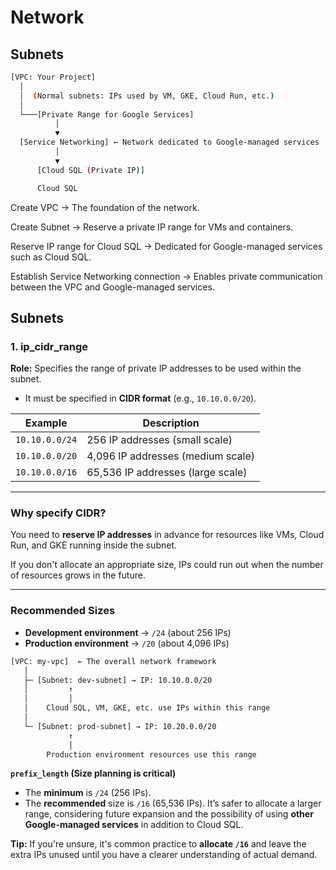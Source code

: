 # Network

## Subnets


```sh
[VPC: Your Project]
  │
  │  (Normal subnets: IPs used by VM, GKE, Cloud Run, etc.)
  │
  └───[Private Range for Google Services]
          │
          ▼
  [Service Networking] ← Network dedicated to Google-managed services
          │
          ▼
      [Cloud SQL (Private IP)]

      Cloud SQL
```

Create VPC
→ The foundation of the network.

Create Subnet
→ Reserve a private IP range for VMs and containers.

Reserve IP range for Cloud SQL
→ Dedicated for Google-managed services such as Cloud SQL.

Establish Service Networking connection
→ Enables private communication between the VPC and Google-managed services.

## Subnets

### 1. **ip_cidr_range**

**Role:**
Specifies the range of private IP addresses to be used within the subnet.

* It must be specified in **CIDR format** (e.g., `10.10.0.0/20`).

| Example        | Description                       |
| -------------- | --------------------------------- |
| `10.10.0.0/24` | 256 IP addresses (small scale)    |
| `10.10.0.0/20` | 4,096 IP addresses (medium scale) |
| `10.10.0.0/16` | 65,536 IP addresses (large scale) |

---

### **Why specify CIDR?**

You need to **reserve IP addresses** in advance for resources like VMs, Cloud Run, and GKE running inside the subnet.

If you don't allocate an appropriate size, IPs could run out when the number of resources grows in the future.

---

### **Recommended Sizes**

* **Development environment** → `/24` (about 256 IPs)
* **Production environment** → `/20` (about 4,096 IPs)


```sh
[VPC: my-vpc]  ← The overall network framework
   │
   ├─ [Subnet: dev-subnet] → IP: 10.10.0.0/20
   │         ↑
   │         │
   │    Cloud SQL, VM, GKE, etc. use IPs within this range
   │
   └─ [Subnet: prod-subnet] → IP: 10.20.0.0/20
             ↑
             │
        Production environment resources use this range
```

**`prefix_length` (Size planning is critical)**

* The **minimum** is `/24` (256 IPs).
* The **recommended** size is `/16` (65,536 IPs).
  It’s safer to allocate a larger range, considering future expansion and the possibility of using **other Google-managed services** in addition to Cloud SQL.

**Tip:**
If you're unsure, it's common practice to **allocate `/16`** and leave the extra IPs unused until you have a clearer understanding of actual demand.
